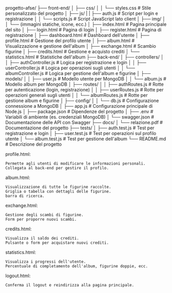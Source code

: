 progetto-afse/
├── front-end/
│   ├── css/
│   │   └── styles.css               # Stile personalizzato del progetto
│   ├── js/
|   |   ├── auth.js                  # Script per login e registrazione
│   │   └── scripts.js               # Script JavaScript lato client
│   ├── img/
│   │   └── (immagini statiche, icone, ecc.)
│   ├── index.html                   # Pagina principale del sito
│   ├── login.html                   # Pagina di login
│   ├── register.html                # Pagina di registrazione
│   ├── dashboard.html               # Dashboard dell'utente
│   ├── profile.html                 # Gestione del profilo utente
│   ├── album.html                   # Visualizzazione e gestione dell'album
│   ├── exchange.html                # Scambio figurine
│   ├── credits.html                 # Gestione e acquisto crediti
│   └── statistics.html              # Statistiche dell'album
├── back-end/
│   ├── controllers/
│   │   ├── authController.js        # Logica per registrazione e login
│   │   ├── userController.js        # Logica per operazioni sugli utenti
│   │   └── albumController.js       # Logica per gestione dell'album e figurine
│   ├── models/
│   │   ├── user.js                  # Modello utente per MongoDB
│   │   └── album.js                 # Modello album per MongoDB
│   ├── routes/
│   │   ├── authRoutes.js            # Rotte per autenticazione (login, registrazione)
│   │   ├── userRoutes.js            # Rotte per operazioni generali sugli utenti
│   │   └── albumRoutes.js           # Rotte per gestione album e figurine
│   ├── config/
│   │   └── db.js                    # Configurazione connessione a MongoDB
│   ├── app.js                       # Configurazione principale di Node.js
│   ├── package.json                 # Dipendenze del progetto
│   ├── .env                         # Variabili di ambiente (es. credenziali MongoDB)
│   └── swagger.json                 # Documentazione delle API con Swagger
├── docs/
│   └── relazione.pdf                # Documentazione del progetto
├── tests/
│   ├── auth.test.js                 # Test per registrazione e login
│   ├── user.test.js                 # Test per operazioni sul profilo utente
│   └── album.test.js                # Test per gestione dell'album
└── README.md                        # Descrizione del progetto






profile.html:

    Permette agli utenti di modificare le informazioni personali.
    Collegata al back-end per gestire il profilo.

album.html:

    Visualizzazione di tutte le figurine raccolte.
    Griglia o tabella con dettagli delle figurine.
    barra di ricerca.

exchange.html:

    Gestione degli scambi di figurine.
    Form per proporre nuovi scambi.

credits.html:

    Visualizza il saldo dei crediti.
    Pulsante o form per acquistare nuovi crediti.

statistics.html:

    Visualizza i progressi dell'utente.
    Percentuale di completamento dell'album, figurine doppie, ecc.

logout.html:

    Conferma il logout e reindirizza alla pagina principale.